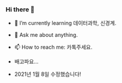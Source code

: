 ### Hi there 👋



- 🌱 I’m currently learning 데이터과학, 신경계.
- 💬 Ask me about anything.
- 📫 How to reach me: 카톡주세요.
- 배고파요...

- 2021년 1월 8일 수정했습니다!